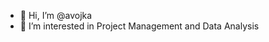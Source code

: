 - 👋 Hi, I’m @avojka
- 👀 I’m interested in Project Management and Data Analysis


<!---
avojka/avojka is a ✨ special ✨ repository because its `README.md` (this file) appears on your GitHub profile.
You can click the Preview link to take a look at your changes.
--->
